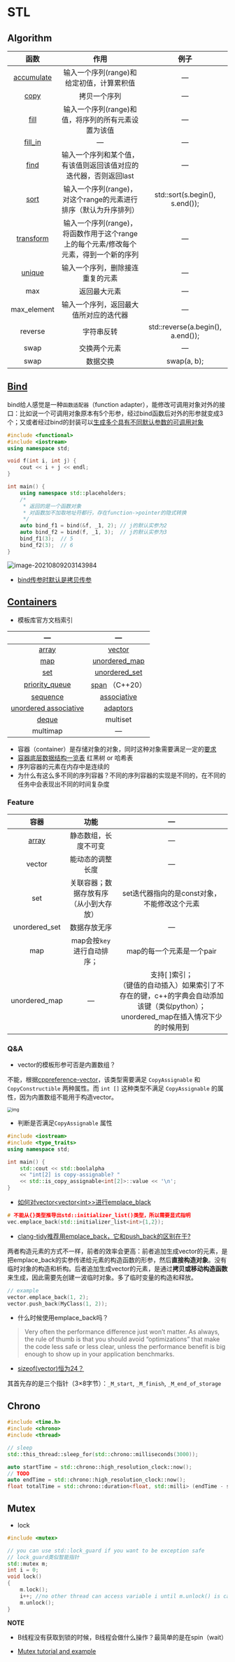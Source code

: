 # STL

## Algorithm

|                             函数                             |                             作用                             |               例子                |
| :----------------------------------------------------------: | :----------------------------------------------------------: | :-------------------------------: |
| [accumulate](https://en.cppreference.com/w/cpp/algorithm/accumulate) |          输入一个序列(range)和给定初值，计算累积值           |                 —                 |
|   [copy](https://en.cppreference.com/w/cpp/algorithm/copy)   |                         拷贝一个序列                         |                 —                 |
|   [fill](https://en.cppreference.com/w/cpp/algorithm/fill)   |     输入一个序列(range)和值，将序列的所有元素设置为该值      |                 —                 |
| [fill_in](https://en.cppreference.com/w/cpp/algorithm/fill_n) |                              —                               |                 —                 |
|   [find](https://en.cppreference.com/w/cpp/algorithm/find)   | 输入一个序列和某个值，有该值则返回该值对应的迭代器，否则返回last |                 —                 |
|   [sort](https://en.cppreference.com/w/cpp/algorithm/sort)   | 输入一个序列(range)，对这个range的元素进行排序（默认为升序排列） |  std::sort(s.begin(), s.end());   |
| [transform](https://en.cppreference.com/w/cpp/algorithm/transform) | 输入一个序列(range)，将函数作用于这个range上的每个元素/修改每个元素，得到一个新的序列 |                 —                 |
| [unique](https://en.cppreference.com/w/cpp/algorithm/unique) |               输入一个序列，删除接连重复的元素               |                 —                 |
|                             max                              |                         返回最大元素                         |                 —                 |
|                         max_element                          |            输入一个序列，返回最大值所对应的迭代器            |                 —                 |
|                           reverse                            |                          字符串反转                          | std::reverse(a.begin(), a.end()); |
|                             swap                             |                         交换两个元素                         |                 —                 |
|                             swap                             |                           数据交换                           |            swap(a, b);            |

## [Bind](https://en.cppreference.com/w/cpp/utility/functional/bind)

bind给人感觉是一种`函数适配器`（function adapter），能修改可调用对象对外的接口：比如说一个可调用对象原本有5个形参，经过bind函数后对外的形参就变成3个；又或者经过bind的封装可以[生成多个具有不同默认参数的可调用对象]([修改函数形参的默认实参](https://www.geeksforgeeks.org/bind-function-placeholders-c/))

```c++
#include <functional>
#include <iostream>
using namespace std;

void f(int i, int j) {
    cout << i + j << endl;
}

int main() {
    using namespace std::placeholders;
    /*
     * 返回的是一个函数对象
     * 对函数加不加取地址符都行，存在function->pointer的隐式转换
     */
    auto bind_f1 = bind(&f, _1, 2); // j的默认实参为2
    auto bind_f2 = bind(f, _1, 3);  // j的默认实参为3
    bind_f1(3);  // 5
    bind_f2(3);  // 6
}
```

![image-20210809203143984](https://natsu-akatsuki.oss-cn-guangzhou.aliyuncs.com/img/image-20210809203143984.png)

- [bind传参时默认是拷贝传参](https://blog.csdn.net/zzzyyyyyy66/article/details/80285723)

## [Containers](https://en.cppreference.com/w/cpp/container)

- 模板库官方文档索引

|                              —                               |                              —                               |
| :----------------------------------------------------------: | :----------------------------------------------------------: |
|  [array](https://en.cppreference.com/w/cpp/container/array)  | [vector](https://en.cppreference.com/w/cpp/container/vector) |
|    [map](https://en.cppreference.com/w/cpp/container/map)    | [unordered_map](https://en.cppreference.com/w/cpp/container/unordered_map) |
|    [set](https://en.cppreference.com/w/cpp/container/set)    | [unordered_set](https://en.cppreference.com/w/cpp/container/unordered_set) |
| [priority_queue](https://en.cppreference.com/w/cpp/container/priority_queue) | [span](https://en.cppreference.com/w/cpp/container/span) （C++20） |
| [sequence](https://en.cppreference.com/w/cpp/container#Sequence_containers) | [associative](https://en.cppreference.com/w/cpp/container#Associative_containers) |
| [unordered associative](https://en.cppreference.com/w/cpp/container#Unordered_associative_containers) | [adaptors](https://en.cppreference.com/w/cpp/container#Container_adaptors) |
|  [deque](https://en.cppreference.com/w/cpp/container/deque)  |                           multiset                           |
|                           multimap                           |                              —                               |

- 容器（container）是存储对象的对象，同时这种对象需要满足一定的[要求](https://en.cppreference.com/w/cpp/named_req/Container)
- [容器底层数据结构一览表](https://interview.huihut.com/#/?id=stl-%e5%ae%b9%e5%99%a8) 红黑树 or 哈希表
- 序列容器的元素在内存中是连续的
- 为什么有这么多不同的序列容器？不同的序列容器的实现是不同的，在不同的任务中会表现出不同的时间复杂度

### Feature

|                     容器                      |                  功能                  |                              —                               |
| :-------------------------------------------: | :------------------------------------: | :----------------------------------------------------------: |
| [array](http://c.biancheng.net/view/411.html) |          静态数组，长度不可变          |                              —                               |
|                    vector                     |            能动态的调整长度            |                              —                               |
|                      set                      | 关联容器；数据存放有序（从小到大存放） |         set迭代器指向的是const对象，不能修改这个元素         |
|                 unordered_set                 |              数据存放无序              |                              —                               |
|                      map                      |       map会按`key`进行自动排序；       |                  map的每一个元素是一个pair                   |
|                 unordered_map                 |                   —                    | 支持[ ]索引；<br />（键值的自动插入）如果索引了不存在的键，c++的字典会自动添加该键（类似python）；<br />unordered_map在插入情况下少的时候用到 |

### Q&A

- vector的模板形参可否是内置数组？

不能，根据[cppreference-vector](https://en.cppreference.com/w/cpp/container/vector)，该类型需要满足 `CopyAssignable` 和 `CopyConstructible` 两种属性。而 `int []` 这种类型不满足 `CopyAssignable` 的属性，因为内置数组不能用于构造vector。

<img src="https://natsu-akatsuki.oss-cn-guangzhou.aliyuncs.com/img/qvdJoCaDaGAGjHu9.png!thumbnail" alt="img" style="zoom:67%;" />

- 判断是否满足`CopyAssignable` 属性

```c++
#include <iostream>
#include <type_traits>
using namespace std;

int main() {
    std::cout << std::boolalpha
    << "int[2] is copy-assignable? "
    << std::is_copy_assignable<int[2]>::value << '\n';
}
```

- [如何对vector<vector\<int\>>进行emplace_black](https://stackoverflow.com/questions/20391632/how-to-use-stdvectoremplace-back-for-vectorvectorint)

```c++
# 不能从{}类型推导出std::initializer_list()类型，所以需要显式指明
vec.emplace_back(std::initializer_list<int>{1,2});
```

- [clang-tidy推荐用emplace_back，它和push_back的区别在于?](https://yasenh.github.io/post/cpp-diary-1-emplace_back/)

两者构造元素的方式不一样，前者的效率会更高：前者追加生成vector的元素，是把emplace_back的实参传递给元素的构造函数的形参，然后**直接构造对象**。没有临时对象的构造和析构。后者追加生成vector的元素，是通过**拷贝或移动构造函数**来生成，因此需要先创建一波临时对象。多了临时变量的构造和释放。

```c++
// example
vector.emplace_back(1, 2);
vector.push_back(MyClass(1, 2));
```

- 什么时候使用emplace_back吗？

> Very often the performance difference just won’t matter. As always, the rule of thumb is that you should avoid “optimizations” that make the code less safe or less clear, unless the performance benefit is big enough to show up in your application benchmarks.

- [sizeof(vector)恒为24？](https://www.quora.com/STL-C++-Why-does-sizeof-return-the-same-value-for-all-vectors-regardless-of-the-type-and-number-of-elements-in-that-vector)

其首先存的是三个指针（3×8字节）：`_M_start`, `_M_finish`, `_M_end_of_storage`

## Chrono

```c++
#include <time.h>
#include <chrono>
#include <thread>

// sleep
std::this_thread::sleep_for(std::chrono::milliseconds(3000));

auto startTime = std::chrono::high_resolution_clock::now();
// TODO
auto endTime = std::chrono::high_resolution_clock::now();
float totalTime = std::chrono::duration<float, std::milli> (endTime - startTime).count();
```

## Mutex

- lock

```cpp
#include <mutex>

// you can use std::lock_guard if you want to be exception safe 
// lock_guard类似智能指针
std::mutex m;
int i = 0; 
void lock() 
{
    m.lock();    
    i++; //no other thread can access variable i until m.unlock() is called
    m.unlock();
}
```

**NOTE**

- B线程没有获取到锁的时候，B线程会做什么操作？最简单的是在spin（wait）

- [Mutex tutorial and example](https://nrecursions.blogspot.com/2014/08/mutex-tutorial-and-example.html)
